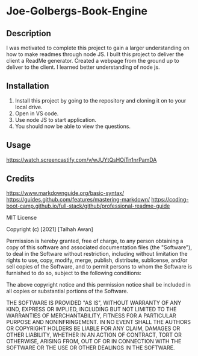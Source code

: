 # Joe-Golbergs-Book-Engine

## Description

I was motivated to complete this project to gain a larger understanding on how to make readmes through node JS.
I built this project to deliver the client a ReadMe generator.
Created a webpage from the ground up to deliver to the client.
I learned better understanding of node js.

## Installation

1. Install this project by going to the repository and cloning it on to your local drive.
2. Open in VS code.
3. Use node JS to start application.
4. You should now be able to view the questions.

## Usage

https://watch.screencastify.com/v/wJUYtQsHOiTn1nrPamDA

## Credits
https://www.markdownguide.org/basic-syntax/
https://guides.github.com/features/mastering-markdown/
https://coding-boot-camp.github.io/full-stack/github/professional-readme-guide

MIT License

Copyright (c) [2021] [Talhah Awan]

Permission is hereby granted, free of charge, to any person obtaining a copy
of this software and associated documentation files (the "Software"), to deal
in the Software without restriction, including without limitation the rights
to use, copy, modify, merge, publish, distribute, sublicense, and/or sell
copies of the Software, and to permit persons to whom the Software is
furnished to do so, subject to the following conditions:

The above copyright notice and this permission notice shall be included in all
copies or substantial portions of the Software.

THE SOFTWARE IS PROVIDED "AS IS", WITHOUT WARRANTY OF ANY KIND, EXPRESS OR
IMPLIED, INCLUDING BUT NOT LIMITED TO THE WARRANTIES OF MERCHANTABILITY,
FITNESS FOR A PARTICULAR PURPOSE AND NONINFRINGEMENT. IN NO EVENT SHALL THE
AUTHORS OR COPYRIGHT HOLDERS BE LIABLE FOR ANY CLAIM, DAMAGES OR OTHER
LIABILITY, WHETHER IN AN ACTION OF CONTRACT, TORT OR OTHERWISE, ARISING FROM,
OUT OF OR IN CONNECTION WITH THE SOFTWARE OR THE USE OR OTHER DEALINGS IN THE
SOFTWARE.
